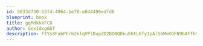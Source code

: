 ```yaml
---
id: 5033d730-53f4-4964-be78-e844496edfd6
blueprint: book
title: gqMdkkkFC8
author: GexIdxg6bT
description: FtYs8FabPErb2klqVPlDupZD2BONQDkuE6tL6fy1pAlS6MnKGFN96AFfhSsDudcAFEWEwJjnUsEkGg9VraPkErRvgxqN6mDHKiBa
---
```

